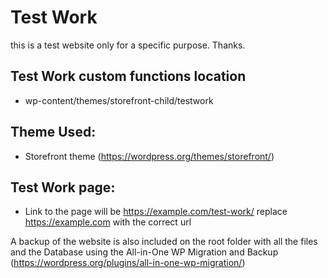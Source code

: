 # Test Work

this is a test website only for a specific purpose. Thanks.

## Test Work custom functions location
- wp-content/themes/storefront-child/testwork

## Theme Used:
- Storefront theme (https://wordpress.org/themes/storefront/)

## Test Work page:
- Link to the page will be https://example.com/test-work/ replace https://example.com with the correct url

A backup of the website is also included on the root folder with all the files and the Database using the All-in-One WP Migration and Backup (https://wordpress.org/plugins/all-in-one-wp-migration/)